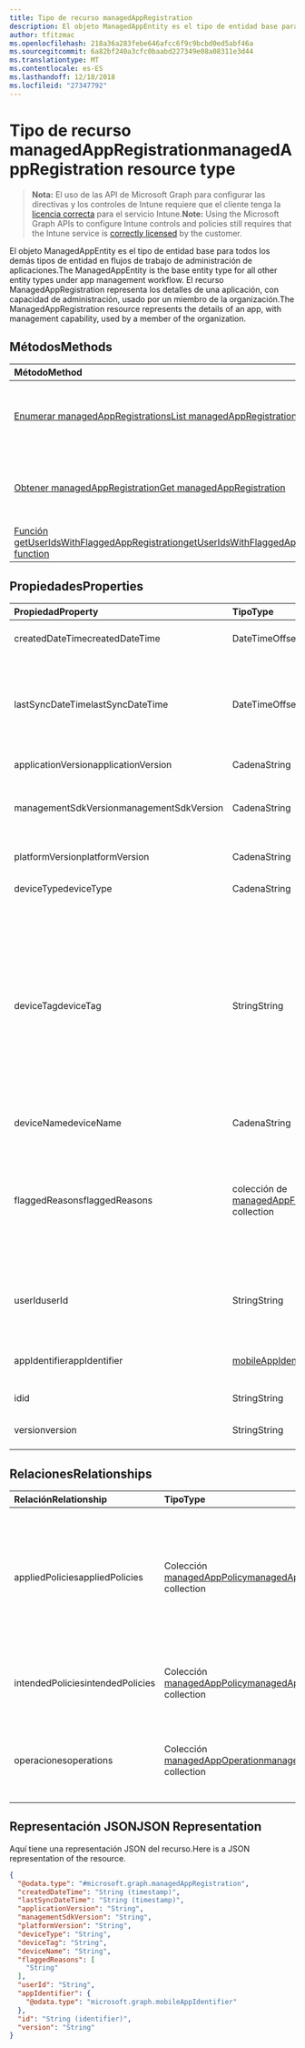 ```yaml
---
title: Tipo de recurso managedAppRegistration
description: El objeto ManagedAppEntity es el tipo de entidad base para todos los demás tipos de entidad en flujos de trabajo de administración de aplicaciones.
author: tfitzmac
ms.openlocfilehash: 218a36a283febe646afcc6f9c9bcbd0ed5abf46a
ms.sourcegitcommit: 6a82bf240a3cfc0baabd227349e08a08311e3d44
ms.translationtype: MT
ms.contentlocale: es-ES
ms.lasthandoff: 12/18/2018
ms.locfileid: "27347792"
---
```

# <a name="managedappregistration-resource-type"></a><span data-ttu-id="a7589-103">Tipo de recurso managedAppRegistration</span><span class="sxs-lookup"><span data-stu-id="a7589-103">managedAppRegistration resource type</span></span>

> <span data-ttu-id="a7589-104">**Nota:** El uso de las API de Microsoft Graph para configurar las directivas y los controles de Intune requiere que el cliente tenga la [licencia correcta](https://go.microsoft.com/fwlink/?linkid=839381) para el servicio Intune.</span><span class="sxs-lookup"><span data-stu-id="a7589-104">**Note:** Using the Microsoft Graph APIs to configure Intune controls and policies still requires that the Intune service is [correctly licensed](https://go.microsoft.com/fwlink/?linkid=839381) by the customer.</span></span>

<span data-ttu-id="a7589-105">El objeto ManagedAppEntity es el tipo de entidad base para todos los demás tipos de entidad en flujos de trabajo de administración de aplicaciones.</span><span class="sxs-lookup"><span data-stu-id="a7589-105">The ManagedAppEntity is the base entity type for all other entity types under app management workflow.</span></span>
<span data-ttu-id="a7589-106">El recurso ManagedAppRegistration representa los detalles de una aplicación, con capacidad de administración, usado por un miembro de la organización.</span><span class="sxs-lookup"><span data-stu-id="a7589-106">The ManagedAppRegistration resource represents the details of an app, with management capability, used by a member of the organization.</span></span>
## <a name="methods"></a><span data-ttu-id="a7589-107">Métodos</span><span class="sxs-lookup"><span data-stu-id="a7589-107">Methods</span></span>
|<span data-ttu-id="a7589-108">Método</span><span class="sxs-lookup"><span data-stu-id="a7589-108">Method</span></span>|<span data-ttu-id="a7589-109">Tipo de valor devuelto</span><span class="sxs-lookup"><span data-stu-id="a7589-109">Return Type</span></span>|<span data-ttu-id="a7589-110">Descripción</span><span class="sxs-lookup"><span data-stu-id="a7589-110">Description</span></span>|
|:---|:---|:---|
|[<span data-ttu-id="a7589-111">Enumerar managedAppRegistrations</span><span class="sxs-lookup"><span data-stu-id="a7589-111">List managedAppRegistrations</span></span>](../api/intune-mam-managedappregistration-list.md)|<span data-ttu-id="a7589-112">Colección [managedAppRegistration](../resources/intune-mam-managedappregistration.md)</span><span class="sxs-lookup"><span data-stu-id="a7589-112">[managedAppRegistration](../resources/intune-mam-managedappregistration.md) collection</span></span>|<span data-ttu-id="a7589-113">Enumere las propiedades y las relaciones de los objetos [managedAppRegistration](../resources/intune-mam-managedappregistration.md).</span><span class="sxs-lookup"><span data-stu-id="a7589-113">List properties and relationships of the [managedAppRegistration](../resources/intune-mam-managedappregistration.md) objects.</span></span>|
|[<span data-ttu-id="a7589-114">Obtener managedAppRegistration</span><span class="sxs-lookup"><span data-stu-id="a7589-114">Get managedAppRegistration</span></span>](../api/intune-mam-managedappregistration-get.md)|[<span data-ttu-id="a7589-115">managedAppRegistration</span><span class="sxs-lookup"><span data-stu-id="a7589-115">managedAppRegistration</span></span>](../resources/intune-mam-managedappregistration.md)|<span data-ttu-id="a7589-116">Lea las propiedades y las relaciones del objeto [managedAppRegistration](../resources/intune-mam-managedappregistration.md).</span><span class="sxs-lookup"><span data-stu-id="a7589-116">Read properties and relationships of the [managedAppRegistration](../resources/intune-mam-managedappregistration.md) object.</span></span>|
|[<span data-ttu-id="a7589-117">Función getUserIdsWithFlaggedAppRegistration</span><span class="sxs-lookup"><span data-stu-id="a7589-117">getUserIdsWithFlaggedAppRegistration function</span></span>](../api/intune-mam-managedappregistration-getuseridswithflaggedappregistration.md)|<span data-ttu-id="a7589-118">Colección de cadenas</span><span class="sxs-lookup"><span data-stu-id="a7589-118">String collection</span></span>|<span data-ttu-id="a7589-119">Todavía no documentado</span><span class="sxs-lookup"><span data-stu-id="a7589-119">Not yet documented</span></span>|

## <a name="properties"></a><span data-ttu-id="a7589-120">Propiedades</span><span class="sxs-lookup"><span data-stu-id="a7589-120">Properties</span></span>
|<span data-ttu-id="a7589-121">Propiedad</span><span class="sxs-lookup"><span data-stu-id="a7589-121">Property</span></span>|<span data-ttu-id="a7589-122">Tipo</span><span class="sxs-lookup"><span data-stu-id="a7589-122">Type</span></span>|<span data-ttu-id="a7589-123">Descripción</span><span class="sxs-lookup"><span data-stu-id="a7589-123">Description</span></span>|
|:---|:---|:---|
|<span data-ttu-id="a7589-124">createdDateTime</span><span class="sxs-lookup"><span data-stu-id="a7589-124">createdDateTime</span></span>|<span data-ttu-id="a7589-125">DateTimeOffset</span><span class="sxs-lookup"><span data-stu-id="a7589-125">DateTimeOffset</span></span>|<span data-ttu-id="a7589-126">Fecha y hora de creación</span><span class="sxs-lookup"><span data-stu-id="a7589-126">Date and time of creation</span></span>|
|<span data-ttu-id="a7589-127">lastSyncDateTime</span><span class="sxs-lookup"><span data-stu-id="a7589-127">lastSyncDateTime</span></span>|<span data-ttu-id="a7589-128">DateTimeOffset</span><span class="sxs-lookup"><span data-stu-id="a7589-128">DateTimeOffset</span></span>|<span data-ttu-id="a7589-129">Fecha y hora de la última sincronización de la aplicación con el servicio de administración.</span><span class="sxs-lookup"><span data-stu-id="a7589-129">Date and time of last the app synced with management service.</span></span>|
|<span data-ttu-id="a7589-130">applicationVersion</span><span class="sxs-lookup"><span data-stu-id="a7589-130">applicationVersion</span></span>|<span data-ttu-id="a7589-131">Cadena</span><span class="sxs-lookup"><span data-stu-id="a7589-131">String</span></span>|<span data-ttu-id="a7589-132">Versión de la aplicación</span><span class="sxs-lookup"><span data-stu-id="a7589-132">App version</span></span>|
|<span data-ttu-id="a7589-133">managementSdkVersion</span><span class="sxs-lookup"><span data-stu-id="a7589-133">managementSdkVersion</span></span>|<span data-ttu-id="a7589-134">Cadena</span><span class="sxs-lookup"><span data-stu-id="a7589-134">String</span></span>|<span data-ttu-id="a7589-135">Versión del SDK de administración de la aplicación</span><span class="sxs-lookup"><span data-stu-id="a7589-135">App management SDK version</span></span>|
|<span data-ttu-id="a7589-136">platformVersion</span><span class="sxs-lookup"><span data-stu-id="a7589-136">platformVersion</span></span>|<span data-ttu-id="a7589-137">Cadena</span><span class="sxs-lookup"><span data-stu-id="a7589-137">String</span></span>|<span data-ttu-id="a7589-138">Versión del sistema operativo</span><span class="sxs-lookup"><span data-stu-id="a7589-138">Operating System version</span></span>|
|<span data-ttu-id="a7589-139">deviceType</span><span class="sxs-lookup"><span data-stu-id="a7589-139">deviceType</span></span>|<span data-ttu-id="a7589-140">Cadena</span><span class="sxs-lookup"><span data-stu-id="a7589-140">String</span></span>|<span data-ttu-id="a7589-141">Tipo de dispositivo host</span><span class="sxs-lookup"><span data-stu-id="a7589-141">Host device type</span></span>|
|<span data-ttu-id="a7589-142">deviceTag</span><span class="sxs-lookup"><span data-stu-id="a7589-142">deviceTag</span></span>|<span data-ttu-id="a7589-143">String</span><span class="sxs-lookup"><span data-stu-id="a7589-143">String</span></span>|<span data-ttu-id="a7589-144">Etiqueta generada por el SDK de administración de la aplicación, que ayuda a relacionar las aplicaciones que se hospedan en el mismo dispositivo.</span><span class="sxs-lookup"><span data-stu-id="a7589-144">App management SDK generated tag, which helps relate apps hosted on the same device.</span></span> <span data-ttu-id="a7589-145">No garantiza que las aplicaciones se relacionen en todas las condiciones.</span><span class="sxs-lookup"><span data-stu-id="a7589-145">Not guaranteed to relate apps in all conditions.</span></span>|
|<span data-ttu-id="a7589-146">deviceName</span><span class="sxs-lookup"><span data-stu-id="a7589-146">deviceName</span></span>|<span data-ttu-id="a7589-147">Cadena</span><span class="sxs-lookup"><span data-stu-id="a7589-147">String</span></span>|<span data-ttu-id="a7589-148">Nombre del dispositivo host</span><span class="sxs-lookup"><span data-stu-id="a7589-148">Host device name</span></span>|
|<span data-ttu-id="a7589-149">flaggedReasons</span><span class="sxs-lookup"><span data-stu-id="a7589-149">flaggedReasons</span></span>|<span data-ttu-id="a7589-150">colección de [managedAppFlaggedReason](../resources/intune-mam-managedappflaggedreason.md)</span><span class="sxs-lookup"><span data-stu-id="a7589-150">[managedAppFlaggedReason](../resources/intune-mam-managedappflaggedreason.md) collection</span></span>|<span data-ttu-id="a7589-151">Cero o más razones por las que se ha marcado el registro de una aplicación.</span><span class="sxs-lookup"><span data-stu-id="a7589-151">Zero or more reasons an app registration is flagged.</span></span> <span data-ttu-id="a7589-152">Por ejemplo,</span><span class="sxs-lookup"><span data-stu-id="a7589-152">E.g.</span></span> <span data-ttu-id="a7589-153">una aplicación que se ejecuta en el dispositivo liberado</span><span class="sxs-lookup"><span data-stu-id="a7589-153">app running on rooted device</span></span>|
|<span data-ttu-id="a7589-154">userId</span><span class="sxs-lookup"><span data-stu-id="a7589-154">userId</span></span>|<span data-ttu-id="a7589-155">String</span><span class="sxs-lookup"><span data-stu-id="a7589-155">String</span></span>|<span data-ttu-id="a7589-156">El identificador de usuario al que pertenece este registro de la aplicación.</span><span class="sxs-lookup"><span data-stu-id="a7589-156">The user Id to who this app registration belongs.</span></span>|
|<span data-ttu-id="a7589-157">appIdentifier</span><span class="sxs-lookup"><span data-stu-id="a7589-157">appIdentifier</span></span>|[<span data-ttu-id="a7589-158">mobileAppIdentifier</span><span class="sxs-lookup"><span data-stu-id="a7589-158">mobileAppIdentifier</span></span>](../resources/intune-mam-mobileappidentifier.md)|<span data-ttu-id="a7589-159">El identificador del paquete de aplicación</span><span class="sxs-lookup"><span data-stu-id="a7589-159">The app package Identifier</span></span>|
|<span data-ttu-id="a7589-160">id</span><span class="sxs-lookup"><span data-stu-id="a7589-160">id</span></span>|<span data-ttu-id="a7589-161">String</span><span class="sxs-lookup"><span data-stu-id="a7589-161">String</span></span>|<span data-ttu-id="a7589-162">Clave de la entidad.</span><span class="sxs-lookup"><span data-stu-id="a7589-162">Key of the entity.</span></span>|
|<span data-ttu-id="a7589-163">version</span><span class="sxs-lookup"><span data-stu-id="a7589-163">version</span></span>|<span data-ttu-id="a7589-164">String</span><span class="sxs-lookup"><span data-stu-id="a7589-164">String</span></span>|<span data-ttu-id="a7589-165">Versión de la entidad.</span><span class="sxs-lookup"><span data-stu-id="a7589-165">Version of the entity.</span></span>|

## <a name="relationships"></a><span data-ttu-id="a7589-166">Relaciones</span><span class="sxs-lookup"><span data-stu-id="a7589-166">Relationships</span></span>
|<span data-ttu-id="a7589-167">Relación</span><span class="sxs-lookup"><span data-stu-id="a7589-167">Relationship</span></span>|<span data-ttu-id="a7589-168">Tipo</span><span class="sxs-lookup"><span data-stu-id="a7589-168">Type</span></span>|<span data-ttu-id="a7589-169">Descripción</span><span class="sxs-lookup"><span data-stu-id="a7589-169">Description</span></span>|
|:---|:---|:---|
|<span data-ttu-id="a7589-170">appliedPolicies</span><span class="sxs-lookup"><span data-stu-id="a7589-170">appliedPolicies</span></span>|<span data-ttu-id="a7589-171">Colección [managedAppPolicy](../resources/intune-mam-managedapppolicy.md)</span><span class="sxs-lookup"><span data-stu-id="a7589-171">[managedAppPolicy](../resources/intune-mam-managedapppolicy.md) collection</span></span>|<span data-ttu-id="a7589-172">Ya se habían aplicado cero o más directivas en la aplicación registrada cuando se sincronizó por última vez con el servicio de administración.</span><span class="sxs-lookup"><span data-stu-id="a7589-172">Zero or more policys already applied on the registered app when it last synchronized with managment service.</span></span>|
|<span data-ttu-id="a7589-173">intendedPolicies</span><span class="sxs-lookup"><span data-stu-id="a7589-173">intendedPolicies</span></span>|<span data-ttu-id="a7589-174">Colección [managedAppPolicy](../resources/intune-mam-managedapppolicy.md)</span><span class="sxs-lookup"><span data-stu-id="a7589-174">[managedAppPolicy](../resources/intune-mam-managedapppolicy.md) collection</span></span>|<span data-ttu-id="a7589-175">El administrador esperaba cero o más directivas hasta el momento.</span><span class="sxs-lookup"><span data-stu-id="a7589-175">Zero or more policies admin intended for the app as of now.</span></span>|
|<span data-ttu-id="a7589-176">operaciones</span><span class="sxs-lookup"><span data-stu-id="a7589-176">operations</span></span>|<span data-ttu-id="a7589-177">Colección [managedAppOperation](../resources/intune-mam-managedappoperation.md)</span><span class="sxs-lookup"><span data-stu-id="a7589-177">[managedAppOperation](../resources/intune-mam-managedappoperation.md) collection</span></span>|<span data-ttu-id="a7589-178">Se activaron cero o más operaciones de larga duración en el registro de la aplicación.</span><span class="sxs-lookup"><span data-stu-id="a7589-178">Zero or more long running operations triggered on the app registration.</span></span>|

## <a name="json-representation"></a><span data-ttu-id="a7589-179">Representación JSON</span><span class="sxs-lookup"><span data-stu-id="a7589-179">JSON Representation</span></span>
<span data-ttu-id="a7589-180">Aquí tiene una representación JSON del recurso.</span><span class="sxs-lookup"><span data-stu-id="a7589-180">Here is a JSON representation of the resource.</span></span>
<!-- {
  "blockType": "resource",
  "keyProperty": "id",
  "@odata.type": "microsoft.graph.managedAppRegistration"
}
-->
``` json
{
  "@odata.type": "#microsoft.graph.managedAppRegistration",
  "createdDateTime": "String (timestamp)",
  "lastSyncDateTime": "String (timestamp)",
  "applicationVersion": "String",
  "managementSdkVersion": "String",
  "platformVersion": "String",
  "deviceType": "String",
  "deviceTag": "String",
  "deviceName": "String",
  "flaggedReasons": [
    "String"
  ],
  "userId": "String",
  "appIdentifier": {
    "@odata.type": "microsoft.graph.mobileAppIdentifier"
  },
  "id": "String (identifier)",
  "version": "String"
}
```


<!-- {
  "type": "#page.annotation",
  "suppressions": [
     "Warning: /api-reference/v1.0/resources/intune-mam-managedappregistration.md/microsoft.graph.managedAppRegistration/flaggedReasons:
      Inconsistent types between parameter (String) and table (Object)"
  ],
}
-->
